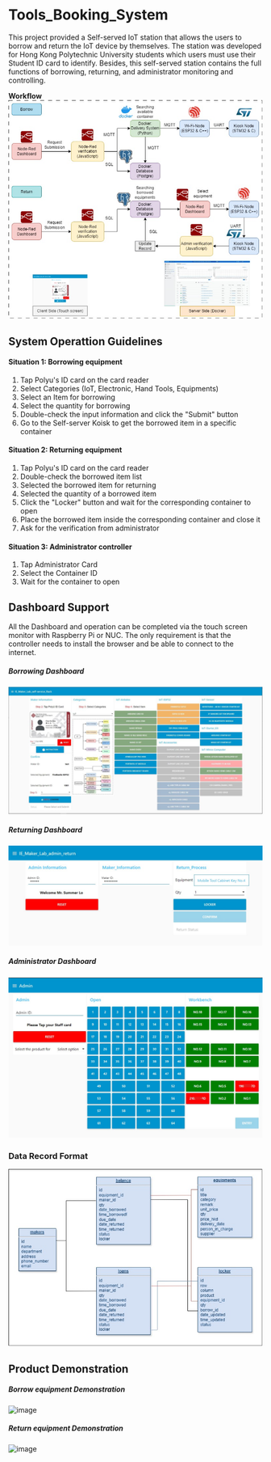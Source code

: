 # Tools_Booking_System
This project provided a Self-served IoT station that allows the users to borrow and return the IoT device by themselves. The station was developed for Hong Kong Polytechnic University students which users must use their Student ID card to identify. Besides, this self-served station contains the full functions of borrowing, returning, and administrator monitoring and controlling.

**Workflow**  
![image](https://github.com/Summer-Lo/Tools_Booking_System/blob/main/doc/img/description-workflow.jpg)

**System Operattion Guidelines** 
----------------------------

#### Situation 1: Borrowing equipment
1. Tap Polyu's ID card on the card reader
2. Select Categories (IoT, Electronic, Hand Tools, Equipments)
3. Select an Item for borrowing
4. Select the quantity for borrowing
5. Double-check the input information and click the "Submit" button
6. Go to the Self-server Koisk to get the borrowed item in a specific container

#### Situation 2: Returning equipment
1. Tap Polyu's ID card on the card reader
2. Double-check the borrowed item list
3. Selected the borrowed item for returning
4. Selected the quantity of a borrowed item
5. Click the "Locker" button and wait for the corresponding container to open
6. Place the borrowed item inside the corresponding container and close it
7. Ask for the verification from administrator

#### Situation 3: Administrator controller
1. Tap Administrator Card
2. Select the Container ID
3. Wait for the container to open

**Dashboard Support**
----------------------------
All the Dashboard and operation can be completed via the touch screen monitor with Raspberry Pi or NUC. The only requirement is that the controller needs to install the browser and be able to connect to the internet.

##### Borrowing Dashboard
![image](https://github.com/Summer-Lo/Tools_Booking_System/blob/main/doc/img/borrow_full.jpg)

##### Returning Dashboard
![image](https://github.com/Summer-Lo/Tools_Booking_System/blob/main/doc/img/return_full.JPG)

##### Administrator Dashboard
![image](https://github.com/Summer-Lo/Tools_Booking_System/blob/main/doc/img/admin_full.jpg)

### Data Record Format
![image](https://github.com/Summer-Lo/Tools_Booking_System/blob/main/doc/img/database.jpg)

**Product Demonstration**
----------------------------
##### Borrow equipment Demonstration
![image](https://github.com/Summer-Lo/Tools_Booking_System/blob/main/doc/demo/borrow_demo.gif)

##### Return equipment Demonstration
![image](https://github.com/Summer-Lo/Tools_Booking_System/blob/main/doc/demo/return_demo.gif)

